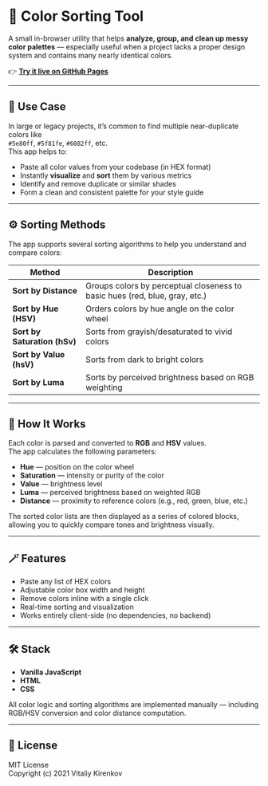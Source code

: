 # 🎨 Color Sorting Tool

A small in-browser utility that helps **analyze, group, and clean up messy color palettes** — especially useful when a project lacks a proper design system and contains many nearly identical colors.

👉 **[Try it live on GitHub Pages](https://de-la-vega.github.io/sort-colors/)**

---

## 🧩 Use Case

In large or legacy projects, it’s common to find multiple near-duplicate colors like  
`#5e80ff`, `#5f81fe`, `#6082ff`, etc.  
This app helps to:

- Paste all color values from your codebase (in HEX format)
- Instantly **visualize** and **sort** them by various metrics
- Identify and remove duplicate or similar shades
- Form a clean and consistent palette for your style guide

---

## ⚙️ Sorting Methods

The app supports several sorting algorithms to help you understand and compare colors:

| Method | Description |
|--------|--------------|
| **Sort by Distance** | Groups colors by perceptual closeness to basic hues (red, blue, gray, etc.) |
| **Sort by Hue (HSV)** | Orders colors by hue angle on the color wheel |
| **Sort by Saturation (hSv)** | Sorts from grayish/desaturated to vivid colors |
| **Sort by Value (hsV)** | Sorts from dark to bright colors |
| **Sort by Luma** | Sorts by perceived brightness based on RGB weighting |

---

## 🧠 How It Works

Each color is parsed and converted to **RGB** and **HSV** values.  
The app calculates the following parameters:

- **Hue** — position on the color wheel  
- **Saturation** — intensity or purity of the color  
- **Value** — brightness level  
- **Luma** — perceived brightness based on weighted RGB  
- **Distance** — proximity to reference colors (e.g., red, green, blue, etc.)

The sorted color lists are then displayed as a series of colored blocks, allowing you to quickly compare tones and brightness visually.

---

## 🪄 Features

- Paste any list of HEX colors  
- Adjustable color box width and height  
- Remove colors inline with a single click  
- Real-time sorting and visualization  
- Works entirely client-side (no dependencies, no backend)

---

## 🛠️ Stack

- **Vanilla JavaScript**
- **HTML**
- **CSS**

All color logic and sorting algorithms are implemented manually — including RGB/HSV conversion and color distance computation.

---

## 📄 License

MIT License  
Copyright (c) 2021 Vitaliy Kirenkov
